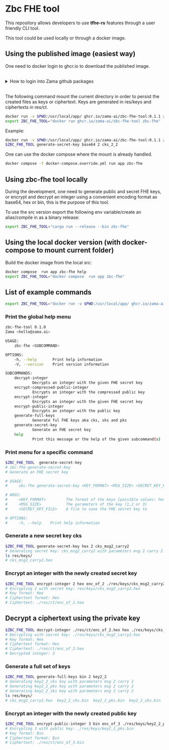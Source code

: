 # Zbc FHE tool

This repository allows developers to use __tfhe-rs__ features through a user friendly CLI tool.

This tool could be used locally or through a docker image. 



## Using the published image (easiest way)

One need to docker login to ghcr.io to download the published image.

<br />
<details>
  <summary>How to login into Zama github packages</summary>
<br />
The first step is to create a PAT (Personnal Access token) in github developer settings with 
a read access to Zama github registry. 

Then execute docker login ghcr.io with your github account name and the newly created PAT.
</details>
<br />

The following command mount the current directory in order to persist the created files as keys or ciphertext.
Keys are generated in res/keys and ciphertexts in res/ct.

```bash
docker run -v $PWD:/usr/local/app/ ghcr.io/zama-ai/zbc-fhe-tool:0.1.1 zbc-fhe
export ZBC_FHE_TOOL="docker run ghcr.io/zama-ai/zbc-fhe-tool zbc-fhe"
```

Example:

```bash
docker run -v $PWD:/usr/local/app/ ghcr.io/zama-ai/zbc-fhe-tool:0.1.1 zbc-fhe generate-secret-key base64 2 cks_2_2
$ZBC_FHE_TOOL generate-secret-key base64 2 cks_2_2
```

One can use the docker compose where the mount is already handled. 

```bash
docker compose -f docker-compose.override.yml run app zbc-fhe
```


## Using zbc-fhe tool locally

During the development, one need to generate public and secret FHE keys, or encrypt and decrypt an integer using a convenient encoding format as base64, hex or bin, this is the purpose of this tool. 

To use the src version export the following env variable/create an alias/compile in as a binary release:
```bash
export ZBC_FHE_TOOL="cargo run --release --bin zbc-fhe"
```

## Using the local docker version (with docker-compose to mount current folder)

Build the docker image from the local src:

```bash
docker compose  run app zbc-fhe help
export ZBC_FHE_TOOL="docker compose  run app zbc-fhe"
```


## List of example commands

```bash
export ZBC_FHE_TOOL="docker run -v $PWD:/usr/local/app/ ghcr.io/zama-ai/zbc-fhe-tool:0.1.1 zbc-fhe"
```

### Print the global help menu

```bash
zbc-fhe-tool 0.1.0
Zama <hello@zama.ai>

USAGE:
    zbc-fhe <SUBCOMMAND>

OPTIONS:
    -h, --help       Print help information
    -V, --version    Print version information

SUBCOMMANDS:
    decrypt-integer
            Decrypts an integer with the given FHE secret key
    encrypt-compressed-public-integer
            Encrypts an integer with the compressed public key
    encrypt-integer
            Encrypts an integer with the given FHE secret key
    encrypt-public-integer
            Encrypts an integer with the public key
    generate-full-keys
            Generate ful FHE keys aka cks, sks and pks
    generate-secret-key
            Generate an FHE secret key
    help
            Print this message or the help of the given subcommand(s)
```

### Print menu for a specific command

```bash
$ZBC_FHE_TOOL  generate-secret-key
# zbc-fhe-generate-secret-key 
# Generate an FHE secret key

# USAGE:
#     zbc-fhe generate-secret-key <KEY_FORMAT> <MSG_SIZE> <SECRET_KEY_FILE>

# ARGS:
#     <KEY_FORMAT>         The format of the keys [possible values: hex, base64, bin]
#     <MSG_SIZE>           The parameters of the key (1,2 or 3)
#     <SECRET_KEY_FILE>    A file to save the FHE secret key to

# OPTIONS:
#     -h, --help    Print help information
```

### Generate a new secret key cks

```bash
$ZBC_FHE_TOOL generate-secret-key hex 2 cks_msg2_carry2
# Generating secret key: cks_msg2_carry2 with parameters msg 2 carry 2
ls res/keys/
# cks_msg2_carry2.hex
```

### Encrypt an integer with the newly created secret key

```bash
$ZBC_FHE_TOOL encrypt-integer 2 hex enc_of_2 ./res/keys/cks_msg2_carry2.hex hex
# Encrypting 2 with secret key: res/keys/cks_msg2_carry2.hex
# Key format: Hex
# Ciphertext format: Hex
# Ciphertext: ./res/ct/enc_of_2.hex
```

## Decrypt a ciphertext using the private key

```bash
$ZBC_FHE_TOOL decrypt-integer ./res/ct/enc_of_2.hex hex ./res/keys/cks_msg2_carry2.hex hex
# Decrypting with secret key: ./res/keys/cks_msg2_carry2.hex
# Key format: Hex
# Ciphertext format: Hex
# Ciphertext: ./res/ct/enc_of_2.hex
# Decrypted integer: 2
```

### Generate a full set of keys

```bash
$ZBC_FHE_TOOL generate-full-keys bin 2 key2_2
# Generating key2_2_cks key with parameters msg 2 carry 2
# Generating key2_2_pks key with parameters msg 2 carry 2
# Generating key2_2_sks key with parameters msg 2 carry 2
ls res/keys/
# cks_msg2_carry2.hex  key2_2_cks.bin  key2_2_pks.bin  key2_2_sks.bin
```

### Encrypt an integer with the newly created public key

```bash
$ZBC_FHE_TOOL encrypt-public-integer 3 bin enc_of_3 ./res/keys/key2_2_pks.bin bin
# Encrypting 3 with public key: ./res/keys/key2_2_pks.bin
# Key format: Bin
# Ciphertext format: Bin
# Ciphertext: ./res/ct/enc_of_3.bin
```

